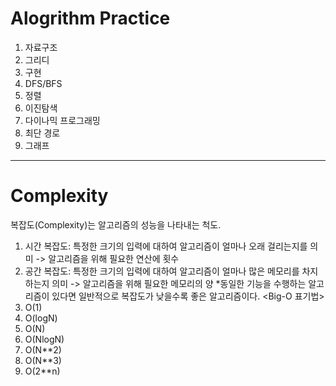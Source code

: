 # Alogrithm Practice
1. 자료구조
2. 그리디
3. 구현
4. DFS/BFS
5. 정렬
6. 이진탐색
7. 다이나믹 프로그래밍
8. 최단 경로
9. 그래프
------------------------------------------------------------------------------------------
# Complexity 
복잡도(Complexity)는 알고리즘의 성능을 나타내는 척도.
1. 시간 복잡도: 특정한 크기의 입력에 대하여 알고리즘이 얼마나 오래 걸리는지를 의미 -> 알고리즘을 위해 필요한 연산에 횟수
2. 공간 복잡도: 특정한 크기의 입력에 대하여 알고리즘이 얼마나 많은 메모리를 차지하는지 의미 -> 알고리즘을 위해 필요한 메모리의 양
*동일한 기능을 수행하는 알고리즘이 있다면 일반적으로 복잡도가 낮을수록 좋은 알고리즘이다.
<Big-O 표기법>
1. O(1)
2. O(logN)
3. O(N)
4. O(NlogN)
5. O(N**2)
6. O(N**3)
7. O(2**n)

